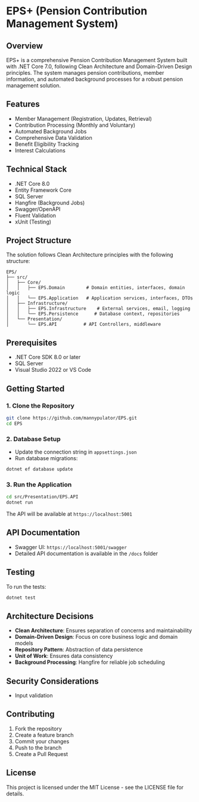 # EPS+ (Pension Contribution Management System)

## Overview

EPS+ is a comprehensive Pension Contribution Management System built with .NET Core 7.0, following Clean Architecture and Domain-Driven Design principles. The system manages pension contributions, member information, and automated background processes for a robust pension management solution.

## Features

- Member Management (Registration, Updates, Retrieval)
- Contribution Processing (Monthly and Voluntary)
- Automated Background Jobs
- Comprehensive Data Validation
- Benefit Eligibility Tracking
- Interest Calculations

## Technical Stack

- .NET Core 8.0
- Entity Framework Core
- SQL Server
- Hangfire (Background Jobs)
- Swagger/OpenAPI
- Fluent Validation
- xUnit (Testing)

## Project Structure

The solution follows Clean Architecture principles with the following structure:

```
EPS/
├── src/
│   ├── Core/
│   │   ├── EPS.Domain        # Domain entities, interfaces, domain logic
│   │   └── EPS.Application   # Application services, interfaces, DTOs
│   ├── Infrastructure/
│   │   ├── EPS.Infrastructure    # External services, email, logging
│   │   └── EPS.Persistence      # Database context, repositories
│   └── Presentation/
│       └── EPS.API          # API Controllers, middleware
```

## Prerequisites

- .NET Core SDK 8.0 or later
- SQL Server
- Visual Studio 2022 or VS Code

## Getting Started

### 1. Clone the Repository

```bash
git clone https://github.com/mannypulator/EPS.git
cd EPS
```

### 2. Database Setup

- Update the connection string in `appsettings.json`
- Run database migrations:

```bash
dotnet ef database update
```

### 3. Run the Application

```bash
cd src/Presentation/EPS.API
dotnet run
```

The API will be available at `https://localhost:5001`

## API Documentation

- Swagger UI: `https://localhost:5001/swagger`
- Detailed API documentation is available in the `/docs` folder

## Testing

To run the tests:

```bash
dotnet test
```

## Architecture Decisions

- **Clean Architecture**: Ensures separation of concerns and maintainability
- **Domain-Driven Design**: Focus on core business logic and domain models
- **Repository Pattern**: Abstraction of data persistence
- **Unit of Work**: Ensures data consistency
- **Background Processing**: Hangfire for reliable job scheduling

## Security Considerations

- Input validation


## Contributing

1. Fork the repository
2. Create a feature branch
3. Commit your changes
4. Push to the branch
5. Create a Pull Request

## License

This project is licensed under the MIT License - see the LICENSE file for details.
